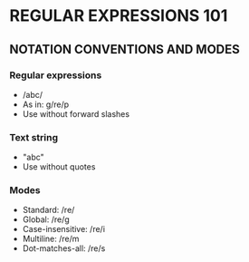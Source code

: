 # REGULAR EXPRESSIONS 101

## NOTATION CONVENTIONS AND MODES

### Regular expressions
- /abc/
- As in: g/re/p
- Use without forward slashes

### Text string
- "abc"
- Use without quotes

### Modes
- Standard: /re/
- Global: /re/g
- Case-insensitive: /re/i
- Multiline: /re/m
- Dot-matches-all: /re/s